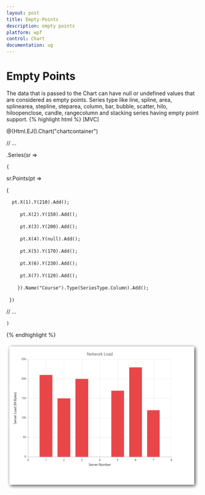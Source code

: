 ```yaml
---
layout: post
title: Empty-Points
description: empty points
platform: wpf
control: Chart
documentation: ug
---
```


# Empty Points

The data that is passed to the Chart can have null or undefined values that are considered as empty points. Series type like line, spline, area, splinearea, stepline, steparea, column, bar, bubble, scatter, hilo, hiloopenclose, candle, rangecolumn and stacking series having empty point support. 
{% highlight html %}
[MVC]



@(Html.EJ().Chart("chartcontainer")

// ...

   .Series(sr =>

    {

sr.Points(pt =>

{

	  pt.X(1).Y(210).Add(); 

         pt.X(2).Y(150).Add(); 

         pt.X(3).Y(200).Add(); 

         pt.X(4).Y(null).Add(); 

         pt.X(5).Y(170).Add(); 

         pt.X(6).Y(230).Add(); 

         pt.X(7).Y(120).Add(); 

        }).Name("Course").Type(SeriesType.Column).Add();

     })

// ...

    )

{% endhighlight  %}

![](Empty-Points_images/Empty-Points_img1.png)



